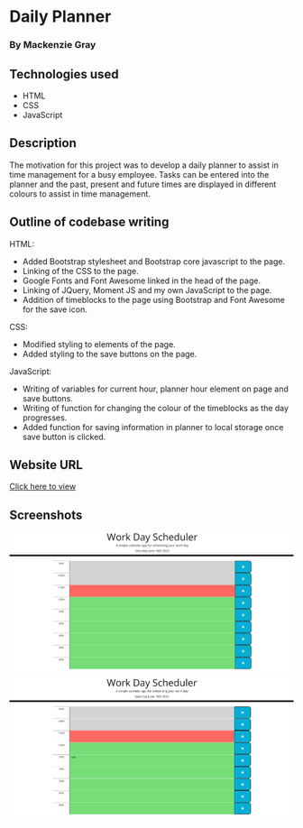 # Daily Planner

### By Mackenzie Gray 

## Technologies used

- HTML
- CSS
- JavaScript

## Description

The motivation for this project was to develop a daily planner to assist in time management for a busy employee. Tasks can be entered into the planner and the past, present and future times are displayed in different colours to assist in time management. 

## Outline of codebase writing 

HTML:
- Added Bootstrap stylesheet and Bootstrap core javascript to the page.
- Linking of the CSS to the page.
- Google Fonts and Font Awesome linked in the head of the page. 
- Linking of JQuery, Moment JS and my own JavaScript to the page.
- Addition of timeblocks to the page using Bootstrap and Font Awesome for the save icon. 

CSS:
- Modified styling to elements of the page.
- Added styling to the save buttons on the page. 

JavaScript:
- Writing of variables for current hour, planner hour element on page and save buttons. 
- Writing of function for changing the colour of the timeblocks as the day progresses. 
- Added function for saving information in planner to local storage once save button is clicked.

## Website URL
[Click here to view](https://mdkgray.github.io/daily_planner/)

## Screenshots
![Screenshot-1](./Assets/Screenshots/Daily_Planner_1.PNG)
![Screenshot-2](./Assets/Screenshots/Daily_Planner_2.PNG)